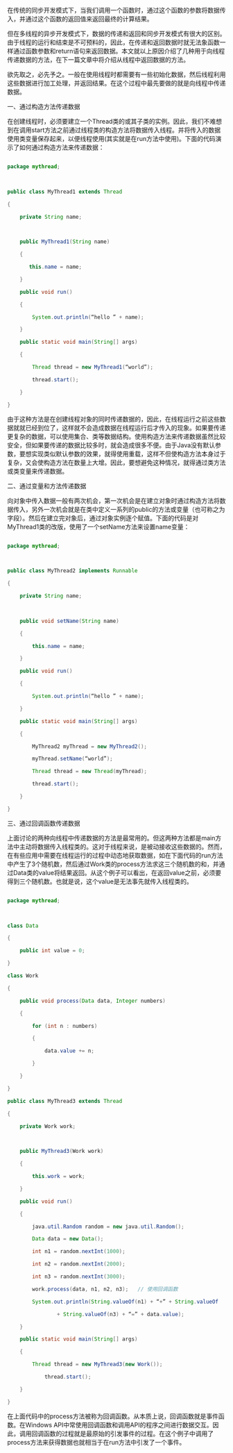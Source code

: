 在传统的同步开发模式下，当我们调用一个函数时，通过这个函数的参数将数据传入，并通过这个函数的返回值来返回最终的计算结果。
但在多线程的异步开发模式下，数据的传递和返回和同步开发模式有很大的区别。由于线程的运行和结束是不可预料的，因此，在传递和返回数据时就无法象函数一样通过函数参数和return语句来返回数据。本文就以上原因介绍了几种用于向线程传递数据的方法，在下一篇文章中将介绍从线程中返回数据的方法。
欲先取之，必先予之。一般在使用线程时都需要有一些初始化数据，然后线程利用这些数据进行加工处理，并返回结果。在这个过程中最先要做的就是向线程中传递数据。
一、通过构造方法传递数据 
在创建线程时，必须要建立一个Thread类的或其子类的实例。因此，我们不难想到在调用start方法之前通过线程类的构造方法将数据传入线程。并将传入的数据使用类变量保存起来，以便线程使用(其实就是在run方法中使用)。下面的代码演示了如何通过构造方法来传递数据：
```java  
package mythread;  
 
public class MyThread1 extends Thread  
{  
    private String name;  
 
    public MyThread1(String name)  
    {  
       this.name = name;  
    }  
    public void run()  
    {  
        System.out.println(“hello ” + name);  
    }  
    public static void main(String[] args)  
    {  
        Thread thread = new MyThread1(“world”);  
        thread.start();          
    }  
}  
```
由于这种方法是在创建线程对象的同时传递数据的，因此，在线程运行之前这些数据就就已经到位了，这样就不会造成数据在线程运行后才传入的现象。如果要传递更复杂的数据，可以使用集合、类等数据结构。使用构造方法来传递数据虽然比较安全，但如果要传递的数据比较多时，就会造成很多不便。由于Java没有默认参数，要想实现类似默认参数的效果，就得使用重载，这样不但使构造方法本身过于复杂，又会使构造方法在数量上大增。因此，要想避免这种情况，就得通过类方法或类变量来传递数据。
二、通过变量和方法传递数据
向对象中传入数据一般有两次机会，第一次机会是在建立对象时通过构造方法将数据传入，另外一次机会就是在类中定义一系列的public的方法或变量（也可称之为字段）。然后在建立完对象后，通过对象实例逐个赋值。下面的代码是对MyThread1类的改版，使用了一个setName方法来设置name变量：
```java  
package mythread;  
 
public class MyThread2 implements Runnable  
{  
    private String name;  
 
    public void setName(String name)  
    {  
        this.name = name;  
    }  
    public void run()  
    {  
        System.out.println(“hello ” + name);  
    }  
    public static void main(String[] args)  
    {  
        MyThread2 myThread = new MyThread2();  
        myThread.setName(“world”);  
        Thread thread = new Thread(myThread);  
        thread.start();  
    }  
}  
```
三、通过回调函数传递数据
上面讨论的两种向线程中传递数据的方法是最常用的。但这两种方法都是main方法中主动将数据传入线程类的。这对于线程来说，是被动接收这些数据的。然而，在有些应用中需要在线程运行的过程中动态地获取数据，如在下面代码的run方法中产生了3个随机数，然后通过Work类的process方法求这三个随机数的和，并通过Data类的value将结果返回。从这个例子可以看出，在返回value之前，必须要得到三个随机数。也就是说，这个value是无法事先就传入线程类的。
```java  
package mythread;  
 
class Data  
{  
    public int value = 0;  
}  
class Work  
{  
    public void process(Data data, Integer numbers)  
    {  
        for (int n : numbers)  
        {  
            data.value += n;  
        }  
    }  
}  
public class MyThread3 extends Thread  
{  
    private Work work;  
 
    public MyThread3(Work work)  
    {  
        this.work = work;  
    }  
    public void run()  
    {  
        java.util.Random random = new java.util.Random();  
        Data data = new Data();  
        int n1 = random.nextInt(1000);  
        int n2 = random.nextInt(2000);  
        int n3 = random.nextInt(3000);  
        work.process(data, n1, n2, n3);   // 使用回调函数  
        System.out.println(String.valueOf(n1) + “+” + String.valueOf      (n2) + “+” 
                + String.valueOf(n3) + “=” + data.value);  
    }  
    public static void main(String[] args)  
    {  
        Thread thread = new MyThread3(new Work());  
	        thread.start();  
    }  
}  
```
在上面代码中的process方法被称为回调函数。从本质上说，回调函数就是事件函数。在Windows API中常使用回调函数和调用API的程序之间进行数据交互。因此，调用回调函数的过程就是最原始的引发事件的过程。在这个例子中调用了process方法来获得数据也就相当于在run方法中引发了一个事件。